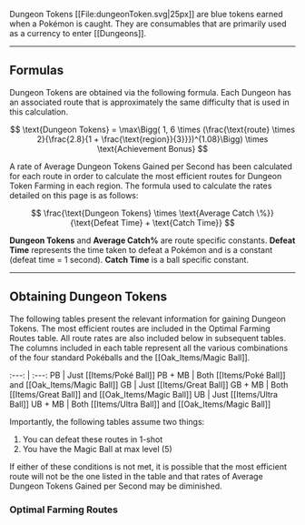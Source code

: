 Dungeon Tokens [[File:dungeonToken.svg|25px]] are blue tokens earned when a Pokémon is caught. They are consumables that are primarily used as a currency to enter [[Dungeons]].

---

## Formulas

Dungeon Tokens are obtained via the following formula. Each Dungeon has an associated route that is approximately the same difficulty that is used in this calculation.

$$ \text{Dungeon Tokens} = \max\Bigg( 1, 6 \times (\frac{\text{route} \times 2}{\frac{2.8}{1 + \frac{\text{region}}{3}}})^{1.08}\Bigg) \times \text{Achievement Bonus} $$

A rate of Average Dungeon Tokens Gained per Second has been calculated for each route in order to calculate the most efficient routes for Dungeon Token Farming in each region. The formula used to calculate the rates detailed on this page is as follows:

$$ \frac{\text{Dungeon Tokens} \times \text{Average Catch \%}}{\text{Defeat Time} + \text{Catch Time}} $$

**Dungeon Tokens** and **Average Catch%** are route specific constants.
**Defeat Time** represents the time taken to defeat a Pokémon and is a constant (defeat time = 1 second).
**Catch Time** is a ball specific constant.

---

## Obtaining Dungeon Tokens
The following tables present the relevant information for gaining Dungeon Tokens. The most efficient routes are included in the Optimal Farming Routes table. All route rates are also included below in subsequent tables.
The columns included in each table represent all the various combinations of the four standard Pokéballs and the [[Oak_Items/Magic Ball]].

:---: | :---:
PB | Just [[Items/Poké Ball]]
PB + MB | Both [[Items/Poké Ball]] and [[Oak_Items/Magic Ball]]
GB | Just [[Items/Great Ball]]
GB + MB | Both [[Items/Great Ball]] and [[Oak_Items/Magic Ball]]
UB | Just [[Items/Ultra Ball]]
UB + MB | Both [[Items/Ultra Ball]] and [[Oak_Items/Magic Ball]]

Importantly, the following tables assume two things:

1. You can defeat these routes in 1-shot
2. You have the Magic Ball at max level (5)

If either of these conditions is not met, it is possible that the most efficient route will not be the one listed in the table and that rates of Average Dungeon Tokens Gained per Second may be diminished.

### Optimal Farming Routes
